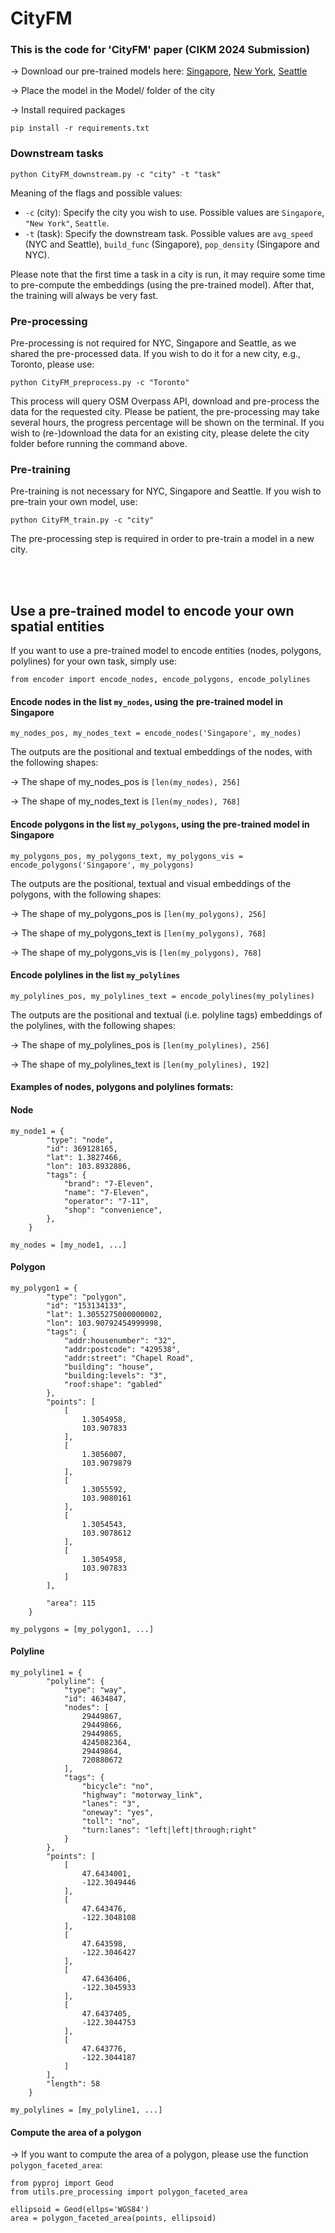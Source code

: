# CityFM

### This is the code for 'CityFM' paper (CIKM 2024 Submission)

&rarr; Download our pre-trained models here: <a href="https://drive.google.com/file/d/1KauU3-sa-xdQPn2Lb_HyG6B5D5milNjo/view?usp=drive_link" target="_blank">Singapore</a>, <a href="https://drive.google.com/file/d/1fsdl-DI9XyFX4thK2NUbjWwXIr0xUmvy/view?usp=drive_link" target="_blank">New York</a>, <a href="https://drive.google.com/file/d/1lYXPTwAFBOkPCIdona4knostPB9gFlMI/view?usp=drive_link" target="_blank">Seattle</a>

&rarr; Place the model in the Model/ folder of the city

&rarr; Install required packages
```
pip install -r requirements.txt
```

### Downstream tasks

```
python CityFM_downstream.py -c "city" -t "task"
```

Meaning of the flags and possible values:
* ``-c`` (city): Specify the city you wish to use. Possible values are ``Singapore``, ``"New York"``, ``Seattle``.
* ``-t`` (task): Specify the downstream task. Possible values are ``avg_speed`` (NYC and Seattle), ``build_func`` (Singapore), ``pop_density`` (Singapore and NYC).

Please note that the first time a task in a city is run, it may require some time to pre-compute the embeddings (using the pre-trained model). After that, the training will always be very fast.

### Pre-processing

Pre-processing is not required for NYC, Singapore and Seattle, as we shared the pre-processed data. If you wish to do it for a new city, e.g., Toronto, please use:

```
python CityFM_preprocess.py -c "Toronto"
```

This process will query OSM Overpass API, download and pre-process the data for the requested city. Please be patient, the pre-processing may take several hours, the progress percentage will be shown on the terminal. If you wish to (re-)download the data for an existing city, please delete the city folder before running the command above.


### Pre-training

Pre-training is not necessary for NYC, Singapore and Seattle. If you wish to pre-train your own model, use:

```
python CityFM_train.py -c "city"
```

The pre-processing step is required in order to pre-train a model in a new city.

<br><br>
## Use a pre-trained model to encode your own spatial entities

If you want to use a pre-trained model to encode entities (nodes, polygons, polylines) for your own task, simply use:

```
from encoder import encode_nodes, encode_polygons, encode_polylines
```
#### Encode nodes in the list ```my_nodes```, using the pre-trained model in Singapore
```
my_nodes_pos, my_nodes_text = encode_nodes('Singapore', my_nodes)
```
The outputs are the positional and textual embeddings of the nodes, with the following shapes:

&rarr; The shape of my_nodes_pos is ```[len(my_nodes), 256]```

&rarr; The shape of my_nodes_text is ```[len(my_nodes), 768]```

#### Encode polygons in the list ```my_polygons```, using the pre-trained model in Singapore
```
my_polygons_pos, my_polygons_text, my_polygons_vis = encode_polygons('Singapore', my_polygons)
```
The outputs are the positional, textual and visual embeddings of the polygons, with the following shapes:

&rarr; The shape of my_polygons_pos is ```[len(my_polygons), 256]```

&rarr; The shape of my_polygons_text is ```[len(my_polygons), 768]```

&rarr; The shape of my_polygons_vis is ```[len(my_polygons), 768]```


#### Encode polylines in the list ```my_polylines```
```
my_polylines_pos, my_polylines_text = encode_polylines(my_polylines)
```
The outputs are the positional and textual (i.e. polyline tags) embeddings of the polylines, with the following shapes:

&rarr; The shape of my_polylines_pos is ```[len(my_polylines), 256]```

&rarr; The shape of my_polylines_text is ```[len(my_polylines), 192]```


#### Examples of nodes, polygons and polylines formats:

#### Node
```
my_node1 = {
        "type": "node",
        "id": 369128165,
        "lat": 1.3827466,
        "lon": 103.8932886,
        "tags": {
            "brand": "7-Eleven",
            "name": "7-Eleven",
            "operator": "7-11",
            "shop": "convenience",
        },
    }

my_nodes = [my_node1, ...]
```

#### Polygon
```
my_polygon1 = {
        "type": "polygon",
        "id": "153134133",
        "lat": 1.3055275000000002,
        "lon": 103.90792454999998,
        "tags": {
            "addr:housenumber": "32",
            "addr:postcode": "429538",
            "addr:street": "Chapel Road",
            "building": "house",
            "building:levels": "3",
            "roof:shape": "gabled"
        },
        "points": [
            [
                1.3054958,
                103.907833
            ],
            [
                1.3056007,
                103.9079879
            ],
            [
                1.3055592,
                103.9080161
            ],
            [
                1.3054543,
                103.9078612
            ],
            [
                1.3054958,
                103.907833
            ]
        ],

        "area": 115
    }

my_polygons = [my_polygon1, ...]
```

#### Polyline
```
my_polyline1 = {
        "polyline": {
            "type": "way",
            "id": 4634847,
            "nodes": [
                29449867,
                29449866,
                29449865,
                4245082364,
                29449864,
                720880672
            ],
            "tags": {
                "bicycle": "no",
                "highway": "motorway_link",
                "lanes": "3",
                "oneway": "yes",
                "toll": "no",
                "turn:lanes": "left|left|through;right"
            }
        },
        "points": [
            [
                47.6434001,
                -122.3049446
            ],
            [
                47.643476,
                -122.3048108
            ],
            [
                47.643598,
                -122.3046427
            ],
            [
                47.6436406,
                -122.3045933
            ],
            [
                47.6437405,
                -122.3044753
            ],
            [
                47.643776,
                -122.3044187
            ]
        ],
        "length": 58
    }

my_polylines = [my_polyline1, ...]
```

#### Compute the area of a polygon

&rarr; If you want to compute the area of a polygon, please use the function ```polygon_faceted_area```:

```
from pyproj import Geod
from utils.pre_processing import polygon_faceted_area

ellipsoid = Geod(ellps='WGS84')
area = polygon_faceted_area(points, ellipsoid)

```

